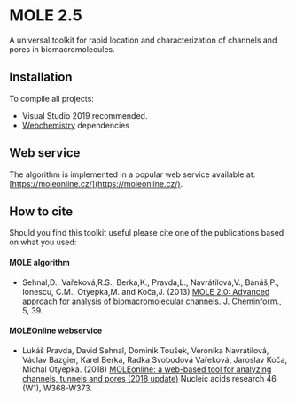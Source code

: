 # MOLE 2.5

A universal toolkit for rapid location and characterization of channels and pores in biomacromolecules.

## Installation
To compile all projects:

* Visual Studio 2019 recommended.
* [Webchemistry](https://github.com/sb-ncbr/webchemistry) dependencies

## Web service
The algorithm is implemented in a popular web service available at: [https://moleonline.cz/](https://moleonline.cz/).

## How to cite
Should you find this toolkit useful please cite one of the publications based on what you used:

#### MOLE algorithm
* Sehnal,D., Vařeková,R.S., Berka,K., Pravda,L., Navrátilová,V., Banáš,P., Ionescu, C.M., Otyepka,M. and Koča,J. (2013) [MOLE 2.0: Advanced approach for analysis of biomacromolecular channels.](https://jcheminf.biomedcentral.com/articles/10.1186/1758-2946-5-39)  J. Cheminform., 5, 39.

#### MOLEOnline webservice
* Lukáš Pravda, David Sehnal, Dominik Toušek, Veronika Navrátilová, Václav Bazgier, Karel Berka, Radka Svobodová Vařeková, Jaroslav Koča, Michal Otyepka. (2018) [MOLEonline: a web-based tool for analyzing channels, tunnels and pores (2018 update)](https://academic.oup.com/nar/article/46/W1/W368/4990029) Nucleic acids research 46 (W1), W368-W373.
